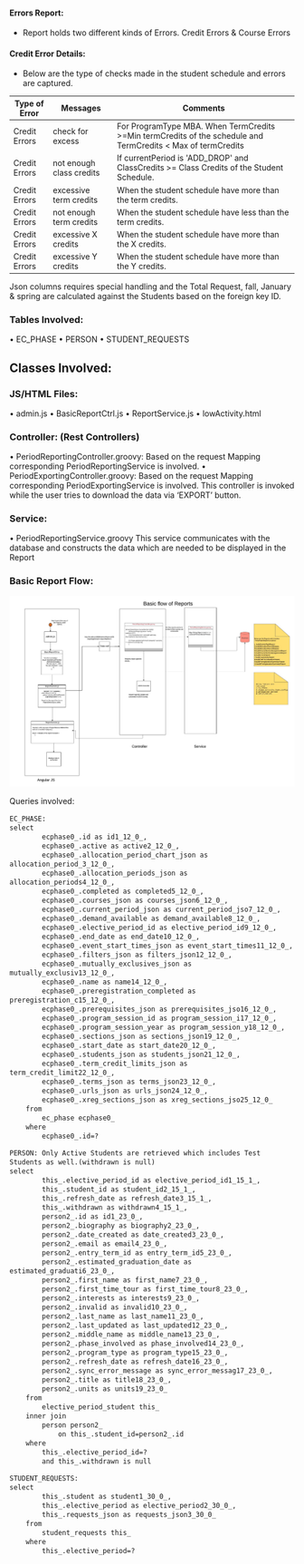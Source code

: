 #### Errors Report:
-	Report holds two different kinds of Errors. Credit Errors & Course Errors
#### Credit Error Details: 
- Below are the type of checks made in the student schedule and errors are captured.

|Type of Error|Messages|Comments|
|--------------------- |--------------------- |-----------------|
|Credit Errors         | check for excess     | For ProgramType MBA. When TermCredits >=Min termCredits of the schedule and TermCredits < Max of termCredits
|Credit Errors         |not enough class credits|If currentPeriod is 'ADD_DROP' and ClassCredits >= Class Credits of the Student Schedule.   
|Credit Errors         |excessive term credits|When the student schedule have more than the term credits.
|Credit Errors         |not enough term credits|When the student schedule have less than the term credits.
|Credit Errors         |excessive X credits|When the student schedule have more than the X credits.
|Credit Errors         |excessive Y credits|When the student schedule have more than the Y credits.
                                               


Json columns requires special handling and the Total Request, fall, January & spring are calculated against the Students based on the foreign key ID.
### Tables Involved:
•	EC_PHASE
•	PERSON
•	STUDENT_REQUESTS
## Classes Involved:
### JS/HTML Files:
•	admin.js
•	BasicReportCtrl.js
•	ReportService.js
•	lowActivity.html

### Controller: (Rest Controllers)
•	PeriodReportingController.groovy:
      Based on the request Mapping corresponding PeriodReportingService is involved.
•	PeriodExportingController.groovy:
      Based on the request Mapping corresponding PeriodExportingService is involved. This controller is invoked while the user tries to download the data via ‘EXPORT’ button.

### Service:
•	PeriodReportingService.groovy
This service communicates with the database and constructs the data which are needed to be displayed in the Report

### Basic Report Flow:

![Alt text](https://raw.githubusercontent.com/swathijayaseelan/ECToolKit-Documentation/master/BasicReportFloe.png?_sm_au_=i4sfNDn0HvvfvS2k "Basic Report Flow")

Queries involved:
```
EC_PHASE:
select
        ecphase0_.id as id1_12_0_,
        ecphase0_.active as active2_12_0_,
        ecphase0_.allocation_period_chart_json as allocation_period_3_12_0_,
        ecphase0_.allocation_periods_json as allocation_periods4_12_0_,
        ecphase0_.completed as completed5_12_0_,
        ecphase0_.courses_json as courses_json6_12_0_,
        ecphase0_.current_period_json as current_period_jso7_12_0_,
        ecphase0_.demand_available as demand_available8_12_0_,
        ecphase0_.elective_period_id as elective_period_id9_12_0_,
        ecphase0_.end_date as end_date10_12_0_,
        ecphase0_.event_start_times_json as event_start_times11_12_0_,
        ecphase0_.filters_json as filters_json12_12_0_,
        ecphase0_.mutually_exclusives_json as mutually_exclusiv13_12_0_,
        ecphase0_.name as name14_12_0_,
        ecphase0_.preregistration_completed as preregistration_c15_12_0_,
        ecphase0_.prerequisites_json as prerequisites_jso16_12_0_,
        ecphase0_.program_session_id as program_session_i17_12_0_,
        ecphase0_.program_session_year as program_session_y18_12_0_,
        ecphase0_.sections_json as sections_json19_12_0_,
        ecphase0_.start_date as start_date20_12_0_,
        ecphase0_.students_json as students_json21_12_0_,
        ecphase0_.term_credit_limits_json as term_credit_limit22_12_0_,
        ecphase0_.terms_json as terms_json23_12_0_,
        ecphase0_.urls_json as urls_json24_12_0_,
        ecphase0_.xreg_sections_json as xreg_sections_jso25_12_0_
    from
        ec_phase ecphase0_
    where
        ecphase0_.id=?
```
```
PERSON: Only Active Students are retrieved which includes Test Students as well.(withdrawn is null)
select
        this_.elective_period_id as elective_period_id1_15_1_,
        this_.student_id as student_id2_15_1_,
        this_.refresh_date as refresh_date3_15_1_,
        this_.withdrawn as withdrawn4_15_1_,
        person2_.id as id1_23_0_,
        person2_.biography as biography2_23_0_,
        person2_.date_created as date_created3_23_0_,
        person2_.email as email4_23_0_,
        person2_.entry_term_id as entry_term_id5_23_0_,
        person2_.estimated_graduation_date as estimated_graduati6_23_0_,
        person2_.first_name as first_name7_23_0_,
        person2_.first_time_tour as first_time_tour8_23_0_,
        person2_.interests as interests9_23_0_,
        person2_.invalid as invalid10_23_0_,
        person2_.last_name as last_name11_23_0_,
        person2_.last_updated as last_updated12_23_0_,
        person2_.middle_name as middle_name13_23_0_,
        person2_.phase_involved as phase_involved14_23_0_,
        person2_.program_type as program_type15_23_0_,
        person2_.refresh_date as refresh_date16_23_0_,
        person2_.sync_error_message as sync_error_messag17_23_0_,
        person2_.title as title18_23_0_,
        person2_.units as units19_23_0_
    from
        elective_period_student this_
    inner join
        person person2_
            on this_.student_id=person2_.id
    where
        this_.elective_period_id=?
        and this_.withdrawn is null
```
```
STUDENT_REQUESTS:
select
        this_.student as student1_30_0_,
        this_.elective_period as elective_period2_30_0_,
        this_.requests_json as requests_json3_30_0_
    from
        student_requests this_
    where
        this_.elective_period=?
```


